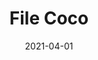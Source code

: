 ---
description: "Pattern%3A%20File%20%7C%20Color%3A%20Coco%20%7C%20Width%3A%2054%u201D%20%7C%20Content%3A%2070%25%20PVC%2C%2030%25%20Polyurethane%20%7C%20Abrasion%3A%20100%2C000%20Double%20Rubs%20-%20Wyzenbeek%20Method%20%7C%20Repeat%3A%20None%20%7C%20Flammability%3A%20NFPA%20260%20%7C%20Applications%3A%20Contract%20/%20Hospitality%2C%20Residential%20%7C%2035%20Yard%20Minimum%20%7C%20"
tags: 
  - "Lark Fontaine"
  - "File"
  - "Textiles"
image_primary: "img/Coco_large.jpg"
href: "https://www.larkfontaine.com/collections/textiles/products/file-coco"
designer: "Lark Fontaine"
title: "File Coco"
category: "Textiles"
subtitle: ""
manufacturer: "Lark Fontaine"
slug: "/manufacturers/lark-fontaine/textiles/lark-fontaine-file-coco"
date: "2021-04-01"
---